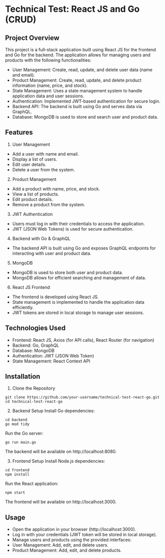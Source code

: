 # Technical Test: React JS and Go (CRUD)
## Project Overview
This project is a full-stack application built using React JS for the frontend and Go for the backend. The application allows for managing users and products with the following functionalities:
- User Management: Create, read, update, and delete user data (name and email).
- Product Management: Create, read, update, and delete product information (name, price, and stock).
- State Management: Uses a state management system to handle application data and user sessions.
- Authentication: Implemented JWT-based authentication for secure login.
- Backend API: The backend is built using Go and serves data via GraphQL.
- Database: MongoDB is used to store and search user and product data.

## Features
1. User Management
- Add a user with name and email.
- Display a list of users.
- Edit user details.
- Delete a user from the system.

2. Product Management
- Add a product with name, price, and stock.
- View a list of products.
- Edit product details.
- Remove a product from the system.

3. JWT Authentication
- Users must log in with their credentials to access the application.
- JWT (JSON Web Tokens) is used for secure authentication.

4. Backend with Go & GraphQL
- The backend API is built using Go and exposes GraphQL endpoints for interacting with user and product data.

5. MongoDB
- MongoDB is used to store both user and product data.
- MongoDB allows for efficient searching and management of data.

6. React JS Frontend
- The frontend is developed using React JS.
- State management is implemented to handle the application data efficiently.
- JWT tokens are stored in local storage to manage user sessions.

## Technologies Used
- Frontend: React JS, Axios (for API calls), React Router (for navigation)
- Backend: Go, GraphQL
- Database: MongoDB
- Authentication: JWT (JSON Web Token)
- State Management: React Context API


## Installation
1. Clone the Repository
```
git clone https://github.com/your-username/technical-test-react-go.git
cd technical-test-react-go
```

2. Backend Setup
Install Go dependencies:
```
cd backend
go mod tidy
```

Run the Go server:
```
go run main.go
```
The backend will be available on http://localhost:8080.

3. Frontend Setup
Install Node.js dependencies:
```
cd frontend
npm install
```
Run the React application:
```
npm start
```
The frontend will be available on http://localhost:3000.

## Usage
- Open the application in your browser (http://localhost:3000).
- Log in with your credentials (JWT token will be stored in local storage).
- Manage users and products using the provided interfaces:
- User Management: Add, edit, and delete users.
- Product Management: Add, edit, and delete products.